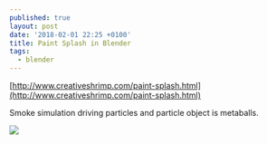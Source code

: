 ```yaml
---
published: true
layout: post
date: '2018-02-01 22:25 +0100'
title: Paint Splash in Blender
tags:
  - blender
---
```

[http://www.creativeshrimp.com/paint-splash.html](http://www.creativeshrimp.com/paint-splash.html)

Smoke simulation driving particles and particle object is metaballs.

![](http://www.creativeshrimp.com/wp-content/uploads/2018/01/paint_splash_v2_01-e1517246700737.jpg)

